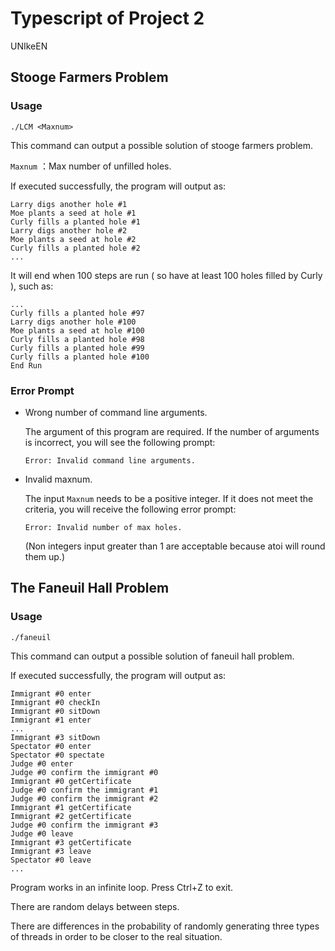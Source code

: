 # Typescript of Project 2

UNIkeEN

## Stooge Farmers Problem

### Usage

```shell
./LCM <Maxnum>
```

This command can output a possible solution of stooge farmers problem.

`Maxnum` ：Max number of unfilled holes.

If executed successfully, the program will output as:

```shell
Larry digs another hole #1
Moe plants a seed at hole #1
Curly fills a planted hole #1
Larry digs another hole #2
Moe plants a seed at hole #2
Curly fills a planted hole #2
...
```

It will end when 100 steps are run ( so have at least 100 holes filled by Curly ), such as:

```shell
...
Curly fills a planted hole #97
Larry digs another hole #100
Moe plants a seed at hole #100
Curly fills a planted hole #98
Curly fills a planted hole #99
Curly fills a planted hole #100
End Run
```

### Error Prompt

* Wrong number of command line arguments.

  The argument of this program are required. If the number of arguments is incorrect, you will see the following prompt:

  ```shell
  Error: Invalid command line arguments.
  ```

* Invalid maxnum.

  The input `Maxnum` needs to be a positive integer. If it does not meet the criteria, you will receive the following error prompt:

  ```shell
  Error: Invalid number of max holes.
  ```

  (Non integers input greater than 1 are acceptable because atoi will round them up.)


## The Faneuil Hall Problem

### Usage

```shell
./faneuil
```

This command can output a possible solution of faneuil hall problem.

If executed successfully, the program will output as:

```shell
Immigrant #0 enter
Immigrant #0 checkIn
Immigrant #0 sitDown
Immigrant #1 enter
...
Immigrant #3 sitDown
Spectator #0 enter
Spectator #0 spectate
Judge #0 enter
Judge #0 confirm the immigrant #0 
Immigrant #0 getCertificate
Judge #0 confirm the immigrant #1 
Judge #0 confirm the immigrant #2 
Immigrant #1 getCertificate
Immigrant #2 getCertificate
Judge #0 confirm the immigrant #3 
Judge #0 leave
Immigrant #3 getCertificate
Immigrant #3 leave
Spectator #0 leave
...
```

Program works in an infinite loop. Press Ctrl+Z to exit.

There are random delays between steps. 

There are differences in the probability of randomly generating three types of threads in order to be closer to the real situation.


